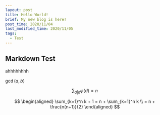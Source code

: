 ```yaml
---
layout: post
title: Hello World!
brief: My new blog is here!
post_time: 2020/11/04
last_modified_time: 2020/11/05
tags:
  - Test
---
```

## Markdown Test

ahhhhhhhh

$\gcd(a,b)$

$$
\sum_{d|n} \varphi(d) = n
$$

$$
\begin{aligned}
\sum_{k=1}^n k + 1 = n + \sum_{k=1}^n k \\
= n + \frac{n(n+1)}{2}
\end{aligned}
$$